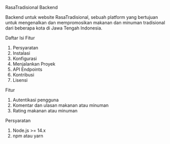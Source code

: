 RasaTradisional Backend

Backend untuk website RasaTradisional, sebuah platform yang bertujuan untuk mengenalkan dan mempromosikan makanan dan minuman tradisional dari beberapa kota di Jawa Tengah Indonesia.

Daftar Isi
Fitur
1. Persyaratan
2. Instalasi
3. Konfigurasi
4. Menjalankan Proyek
5. API Endpoints
6. Kontribusi
7. Lisensi


Fitur
1. Autentikasi pengguna
2. Komentar dan ulasan makanan atau minuman
3. Rating makanan atau minuman

Persyaratan
1. Node.js >= 14.x
2. npm atau yarn
